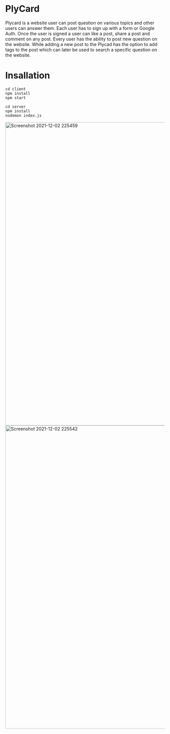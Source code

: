 # PlyCard
Plycard is a website user can post question on various topics and other users can answer them. Each user has to sign up with a form or Google Auth. Once the user is signed a user can like a post, share a post and comment on any post. Every user has the ability to post new question on the website. While adding a new post to the Plycad has the option to add tags to the post which can later be used to search a specific question on the website. 

# Insallation 
```
cd client
npm install 
npm start
```
```
cd server
npm install 
nodemon index.js
```


<img width="959" alt="Screenshot 2021-12-02 225459" src="https://user-images.githubusercontent.com/67458417/144472227-454f2b16-db07-41f5-a0e4-dc742162e822.png">
<img width="959" alt="Screenshot 2021-12-02 225542" src="https://user-images.githubusercontent.com/67458417/144472321-4796ae4d-9a77-4043-b72d-b22647cdbbc6.png">
